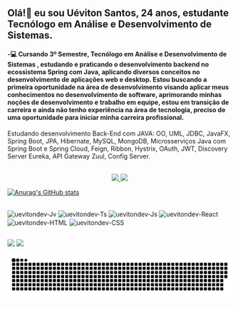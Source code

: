 ## Olá!👋 eu sou Uéviton Santos, 24 anos, estudante Tecnólogo em Análise e Desenvolvimento de Sistemas.

#### -💻 Cursando 3º Semestre, Tecnólogo em Análise e Desenvolvimento de Sistemas , estudando e praticando o desenvolvimento backend no ecossistema Spring com Java, aplicando diversos conceitos no desenvolvimento de aplicações web e desktop. Estou buscando a primeira oportunidade na área de desenvolvimento visando aplicar meus conhecimentos no desenvolvimento de software, aprimorando minhas noções de desenvolvimento e trabalho em equipe, estou em transição de carreira e ainda não tenho experiência na área de tecnologia, preciso de uma oportunidade para iniciar minha carreira profissional.
Estudando desenvolvimento Back-End com JAVA: OO, UML, JDBC, JavaFX, Spring Boot, JPA, Hibernate, MySQL, MongoDB, Microsserviços Java com Spring Boot e Spring Cloud, Feign, Ribbon, Hystrix, OAuth, JWT, Discovery Server Eureka, API Gateway Zuul, Config Server.

<br>


<div align="center">
  <a href="https://github.com/uevitondev">
  <img height="180em" src="https://github-readme-stats.vercel.app/api?username=uevitondev&show_icons=true&theme=dark"/>
  <img height="180em" src="https://github-readme-stats.vercel.app/api/top-langs/?username=uevitondev&layout=compact&langs_count=7&theme=dark"/>
</div>

[![Anurag's GitHub stats](https://github-readme-stats.vercel.app/api?username=anuraghazra)](https://github.com/anuraghazra/github-readme-stats)
  
  <div style="display: inline_block"><br>
  <img align="center" alt="uevitondev-Jv" height="70" width="70" src="https://cdn.jsdelivr.net/gh/devicons/devicon/icons/java/java-original-wordmark.svg" />  
  <img align="center" alt="uevitondev-Ts" height="50" width="50" src="https://cdn.jsdelivr.net/gh/devicons/devicon/icons/typescript/typescript-original.svg" />    
  <img align="center" alt="uevitondev-Js" height="50" width="50" src="https://cdn.jsdelivr.net/gh/devicons/devicon/icons/javascript/javascript-original.svg" />  
  <img align="center" alt="uevitondev-React" height="50" width="50" src="https://cdn.jsdelivr.net/gh/devicons/devicon/icons/react/react-original-wordmark.svg" />    
  <img align="center" alt="uevitondev-HTML" height="50" width="50" src="https://cdn.jsdelivr.net/gh/devicons/devicon/icons/html5/html5-original-wordmark.svg" />    
  <img align="center" alt="uevitondev-CSS" height="50" width="50" src="https://cdn.jsdelivr.net/gh/devicons/devicon/icons/css3/css3-original-wordmark.svg" />
</div>
  
  ##
  
 <div>
  <a href="https://instagram.com/uevitondev" target="_blank"><img src="https://img.shields.io/badge/-Instagram-%23E4405F?style=for-the-badge&logo=instagram&logoColor=white" target="_blank"></a> 	
  <a href="https://www.linkedin.com/in/uevitondev" target="_blank"><img src="https://img.shields.io/badge/-LinkedIn-%230077B5?style=for-the-badge&logo=linkedin&logoColor=white" target="_blank"></a>   
   
   ![Snake animation](https://github.com/uevitondev/assets/blob/main/github-contribution-grid-snake.svg)   
 
</div>
